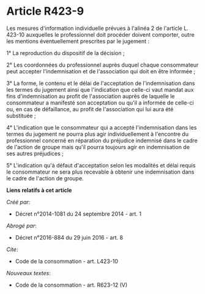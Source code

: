 # Article R423-9

Les mesures d'information individuelle prévues à l'alinéa 2 de l'article L. 423-10 auxquelles le professionnel doit procéder
doivent comporter, outre les mentions éventuellement prescrites par le jugement : 

1° La reproduction du dispositif de la décision ; 

2° Les coordonnées du professionnel auprès duquel chaque consommateur peut accepter l'indemnisation et de l'association qui
doit en être informée ; 

3° La forme, le contenu et le délai de l'acceptation de l'indemnisation dans les termes du jugement ainsi que l'indication
que celle-ci vaut mandat aux fins d'indemnisation au profit de l'association auprès de laquelle le consommateur a manifesté
son acceptation ou qu'il a informée de celle-ci ou, en cas de défaillance, au profit de l'association qui lui aura été
substituée ; 

4° L'indication que le consommateur qui a accepté l'indemnisation dans les termes du jugement ne pourra plus agir
individuellement à l'encontre du professionnel concerné en réparation du préjudice indemnisé dans le cadre de l'action de
groupe mais qu'il pourra toujours agir en indemnisation de ses autres préjudices ; 

5° L'indication qu'à défaut d'acceptation selon les modalités et délai requis le consommateur ne sera plus recevable à
obtenir une indemnisation dans le cadre de l'action de groupe.

**Liens relatifs à cet article**

_Créé par_:

  - Décret n°2014-1081 du 24 septembre 2014 - art. 1

_Abrogé par_:

  - Décret n°2016-884 du 29 juin 2016 - art. 8

_Cite_:

  - Code de la consommation - art. L423-10

_Nouveaux textes_:

  - Code de la consommation - art. R623-12 (V)
